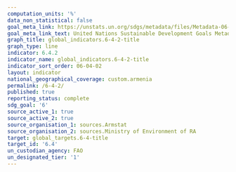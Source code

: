 ```yaml
---
computation_units: '%'
data_non_statistical: false
goal_meta_link: https://unstats.un.org/sdgs/metadata/files/Metadata-06-04-02.pdf
goal_meta_link_text: United Nations Sustainable Development Goals Metadata (pdf 428kB)
graph_title: global_indicators.6-4-2-title
graph_type: line
indicator: 6.4.2
indicator_name: global_indicators.6-4-2-title
indicator_sort_order: 06-04-02
layout: indicator
national_geographical_coverage: custom.armenia
permalink: /6-4-2/
published: true
reporting_status: complete
sdg_goal: '6'
source_active_1: true
source_active_2: true
source_organisation_1: sources.Armstat
source_organisation_2: sources.Ministry of Environment of RA
target: global_targets.6-4-title
target_id: '6.4'
un_custodian_agency: FAO
un_designated_tier: '1'
---
```

